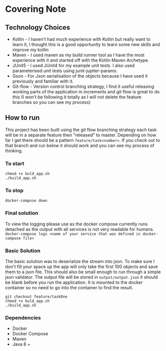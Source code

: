 # Covering Note

## Technology Choices
* Kotlin - I haven't had much experience with Kotlin but really want to learn it, I thought this is a good opportunity to learn some new skills and improve my kotlin
* Maven - I used maven as my build runner tool as I have the most experience with it and started off with the Kotlin Maven Archetype.
* JUnit5 - I used JUnit4 for my example unit tests. I also used parameterised unit tests using junit-jupiter-params.
* Gson - For Json serialisation of the objects because I have used it previously and familiar with it.
* Git-flow - Version control branching strategy, I find it useful releasing working parts of the application in increments and git flow is great to do this (I won't be following it totally as I will not delete the feature branches so you can see my process)
 
## How to run
This project has been built using the git flow branching strategy each task will be in a separate feature then "released" to master.
Depending on how far I get there should be a pattern ```feature/task<number>```. If you check out to that branch and run below it should work and you can see my process of thinking.
### To start
```
chmod +x buld_app.sh
./build_app.sh
```
### To stop
```docker-compose down```
### Final solution
To view the logging please use as the docker compose currently runs detached as the output with all services is not very readable for humans.
```docker-compose logs <name of your service that was defined in docker-compose file>```

### Basic Solution
The basic solution was to deserialize the stream into json. To make sure I don't fill your space up the app will only take the first 100 objects and save them to a json file.
This should also be small enough to run through a simple json validator.
The output file will be stored  in ```output/output.json``` it should be blank before you run the application. It is mounted to the docker container so no need to go into the container to find the result.
```
git checkout feature/taskOne
chmod +x buld_app.sh
./build_app.sh
```

### Dependencies
* Docker
* Docker Compose
* Maven
* Java 8 +


